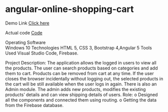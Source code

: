 # angular-online-shopping-cart

Demo Link [Click here](https://angular-1ycpok.stackblitz.io/signIn)

Actual code [Code](https://stackblitz.com/edit/angular-1ycpok?file=app%2Fsign-in%2Fsign-in.component.html)



Operating Software		
	Windows 10
Technologies		HTML 5, CSS 3, Bootstrap 4,Angular 5
Tools Used		Visual Studio Code, Firebase.

Project Description:
The application allows the logged in users to view all the products. The user can search products based on categories and add them to cart. Products can be removed from cart at any time. If the user closes the browser incidentally without logging out, the selected products in the cart will be still available when the user logs in again.
There is also an Admin module. The admin adds new products, modifies the existing products’ details and can view shipping details of users.
Role:
o	Designed all the components and connected them using routing.
o	Getting the data from the Firebase database.
